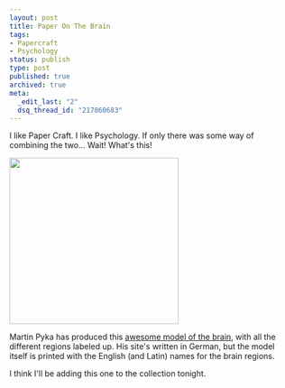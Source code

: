 ```yaml
---
layout: post
title: Paper On The Brain
tags:
- Papercraft
- Psychology
status: publish
type: post
published: true
archived: true
meta:
  _edit_last: "2"
  dsq_thread_id: "217860683"
---
```

I like Paper Craft. I like Psychology. If only there was some way of combining the two...
Wait! What's this!
<p class="alignc"><a href="http://www.craig-russell.co.uk/wp-content/uploads/2008/09/paperbrain.jpg"><img class="aligncenter size-full wp-image-27" title="paperbrain" src="http://www.craig-russell.co.uk/wp-content/uploads/2008/09/paperbrain.jpg" alt="" width="300" height="295" /></a></p>
Martin Pyka has produced this <a href="http://www.martinpyka.de/2008/09/09/gehirnatlas-zum-selberbasteln/">awesome model of the brain</a>, with all the different regions labeled up. His site's written in German, but the model itself is printed with the English (and Latin) names for the brain regions.

I think I'll be adding this one to the collection tonight.
